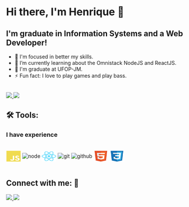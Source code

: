 # Hi there, I'm Henrique :wave:

## I'm graduate in Information Systems and a Web Developer!

- 🔭 I'm focused in better my skills.
- 🌱 I’m currently learning about the Omnistack NodeJS and ReactJS.
- :school: I'm graduate at UFOP-JM.
- ⚡ Fun fact: I love to play games and play bass.

</br>

<div>
  <a href="https://github.com/HenriqueTrigolo">
    <img height="180em" src="https://github-readme-stats.vercel.app/api/top-langs/?username=HenriqueTrigolo&layout=compact&langs_count=7&theme=tokyonight"/>
  </a>
  <a href="https://github.com/HenriqueTrigolo">
    <img height="180em" src="https://github-readme-stats.vercel.app/api?username=HenriqueTrigolo&show_icons=true&theme=tokyonight&include_all_commits=true&count_private=true"/>
  </a>
</div>

## 🛠 Tools:

### I have experience

<div style="display: inline_block"><br>
  <img align="center" alt="javascript" height="30" width="40" src="https://raw.githubusercontent.com/devicons/devicon/master/icons/javascript/javascript-plain.svg">
  <img align="center" alt="node" height="30" width="40" src="https://cdn.jsdelivr.net/gh/devicons/devicon/icons/nodejs/nodejs-original.svg" />
  <img align="center" alt="react" height="30" width="40" src="https://raw.githubusercontent.com/devicons/devicon/master/icons/react/react-original.svg">
  <img align="center" alt="git" height="30" width="40" src="https://cdn.jsdelivr.net/gh/devicons/devicon/icons/git/git-original.svg" />
  <img align="center" alt="github" height="30" width="40" src="https://cdn.jsdelivr.net/gh/devicons/devicon/icons/github/github-original.svg" />
  <img align="center" alt="html" height="30" width="40" src="https://raw.githubusercontent.com/devicons/devicon/master/icons/html5/html5-original.svg">
  <img align="center" alt="css" height="30" width="40" src="https://raw.githubusercontent.com/devicons/devicon/master/icons/css3/css3-original.svg">
</div>

</br>

## Connect with me: :iphone:

<a href="https://www.linkedin.com/in/henrique-trigolo" target="_blank">
  <img src="https://img.shields.io/badge/-LinkedIn-%230077B5?style=for-the-badge&logo=linkedin&logoColor=white" target="_blank">
</a>
<a href = "mailto:henriquetrigolo@hotmail.com">
  <img src="https://img.shields.io/badge/-Gmail-%23333?style=for-the-badge&logo=gmail&logoColor=white" target="_blank">
</a>
